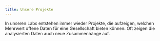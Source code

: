 ```yaml
---
title: Unsere Projekte
---
```


In unseren Labs entstehen immer wieder Projekte, die aufzeigen, welchen Mehrwert
offene Daten für eine Gesellschaft bieten können. Oft zeigen die analysierten
Daten auch neue Zusammenhänge auf.
